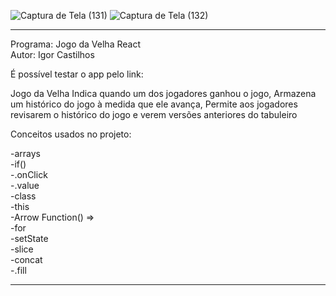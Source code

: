 ![Captura de Tela (131)](https://user-images.githubusercontent.com/101683017/191161966-db79623e-7dc7-4780-84fb-dc043ba5240c.png)
![Captura de Tela (132)](https://user-images.githubusercontent.com/101683017/191161964-31d04dd6-5c58-411a-8de8-2be3cbb0716e.png)
************************************************************************************************************
Programa: Jogo da Velha React
<br>
Autor: Igor Castilhos
<br>

É possível testar o app pelo link:

Jogo da Velha
Indica quando um dos jogadores ganhou o jogo,
Armazena um histórico do jogo à medida que ele avança,
Permite aos jogadores revisarem o histórico do jogo e verem versões anteriores do tabuleiro

Conceitos usados no projeto:

-arrays<br>
-if()<br>
-.onClick<br>
-.value<br>
-class<br>
-this<br>
-Arrow Function() =><br>
-for<br>
-setState<br>
-slice<br>
-concat<br>
-.fill<br>
************************************************************************************************************
